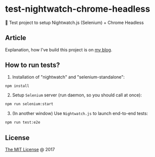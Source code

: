 # test-nightwatch-chrome-headless

:ledger: Test project to setup Nightwatch.js (Selenium) + Chrome Headless

## Article

Explanation, how I've build this project is on [my blog][blog-post].

## How to run tests?

1. Installation of "nightwatch" and "selenium-standalone":

```bash
npm install
```

2. Setup `Selenium` server (run daemon, so you should call at once):

```bash
npm run selenium:start
```

3. (In another window) Use `Nightwatch.js` to launch end-to-end tests:

```bash
npm run test:e2e
```

## License

[The MIT License](http://piecioshka.mit-license.org) @ 2017


[blog-post]: https://piecioshka.pl/blog/2017/08/09/jak-napisac-testy-end-to-end-z-wykorzystaniem-nightwatch-oraz-chrome-headless.html
